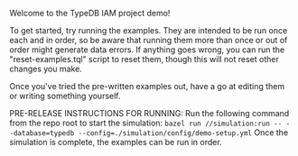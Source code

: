 Welcome to the TypeDB IAM project demo!

To get started, try running the examples. They are intended
to be run once each and in order, so be aware that running
them more than once or out of order might generate data
errors. If anything goes wrong, you can run the
"reset-examples.tql" script to reset them, though this
will not reset other changes you make.

Once you've tried the pre-written examples out, have a go
at editing them or writing something yourself.

PRE-RELEASE INSTRUCTIONS FOR RUNNING:
Run the following command from the repo root to start the simulation:
`bazel run //simulation:run -- --database=typedb --config=./simulation/config/demo-setup.yml`
Once the simulation is complete, the examples can be run in order.